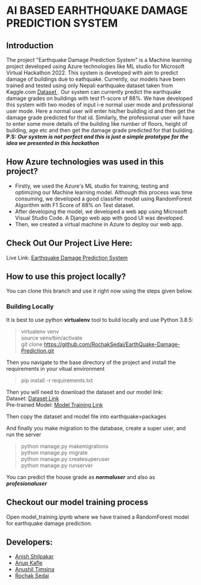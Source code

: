 # AI BASED EARHTHQUAKE DAMAGE PREDICTION SYSTEM
## Introduction
The project "Earthquake Damage Prediction System" is a Machine learning project developed using Azure technologies like ML studio for Microsoft Virtual Hackathon 2022. This system is developed with aim to predict damage of buildings due to eathquake. Currently, our models have been trained and tested using only Nepali earthquake dataset taken from Kaggle.com <a href="https://www.kaggle.com/code/ar89dsl/predicting-building-damage-from-earthquakes/data?select=csv_building_structure.csv"> Dataset </a>. Our system can currently predict the earthquake damage grades on buildings with test f1-score of 88%. We have developed this system with two modes of input i-e normal user mode and professional user mode. Here a normal user will enter his/her building id and then get the damage grade predicted for that id. Similarly, the professional user will have to enter some more details of the building like number of floors, height of building, age etc and then get the damage grade predicted for that building. <br>
<b>P.S:<i> Our system is not perfect and this is just a simple prototype for the idea we presented in this hackathon</i></b><br>  


## How Azure technologies was used in this project?
- Firstly, we used the Azure's ML studio for training, testing and optimizing our Machine learning model. Although this process was time consuming, we developed a good classifier model using RandomForest Algorithm with F1 Score of 88% on Test dataset.
- After developing the model, we developed a web app using Microsoft Visual Studio Code. A Django web app with good UI was developed. 
- Then, we created a virtual machine in Azure to deploy our web app.

## Check Out Our Project Live Here:
Live Link: [Earthquake Damage Prediction System](http://earthquaketeam404.centralus.cloudapp.azure.com:8080/)

## How to use this project locally?
You can clone this branch and use it right now using the steps given below.  

### Building Locally
It is best to use python **virtualenv** tool to build locally and use Python 3.8.5:  
> virtualenv venv  
> source venv/bin/activate  
> git clone https://github.com/RochakSedai/EarthQuake-Damage-Prediction.git

Then you navigate to the base directory of the project and install the requirements in your vitual environment  
> pip install -r requirements.txt  

Then you will need to download the dataset and our model link:  
Dataset: [Dataset Link](https://drive.google.com/file/d/1--BBvwc3nOxMW6oE9nkOFk6fhXpolHv6/view?usp=sharing)  
Pre-trained Model: [Model Training Link](https://drive.google.com/file/d/1aWRfPs5901mgWIhz_ETmwSYFuWXJkvdW/view?usp=sharing)  

Then copy the dataset and model file into earthquake>packages  

And finally you make migration to the database, create a super user, and run the server  
> python manage.py makemigrations  
>python manage.py migrate  
> python manage.py createsuperuser  
> python manage.py runserver  

You can predict the house grade as **_normaluser_** and also as **_profesionaluser_**

## Checkout our model training process 
Open model_training.ipynb where we have trained a RandomForest model for earthquake damage prediction. 

## Developers:
- [Anish Shilpakar](https://github.com/JuJu2181)
- [Anup Kafle](https://github.com/anupkafle)
- [Anushil Timsina](https://github.com/Anushil007)
- [Rochak Sedai](https://github.com/RochakSedai)
